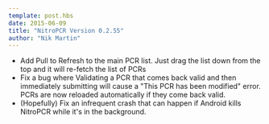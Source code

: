 ```yaml
---
template: post.hbs
date: 2015-06-09
title: "NitroPCR Version 0.2.55"
author: "Nik Martin"
---
```


* Add Pull to Refresh to the main PCR list. Just drag the list down from the top and it will re-fetch the list of PCRs
* Fix a bug where Validating a PCR that comes back valid and then immediately submitting will cause a "This PCR has been modified" error. PCRs are now reloaded automatically if they come back valid.
* (Hopefully) Fix an infrequent crash that can happen if Android kills NitroPCR while it's in the background.
